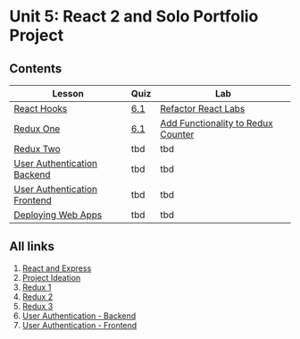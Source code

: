 # Unit 5: React 2 and Solo Portfolio Project

## Contents

| Lesson | Quiz | Lab |
| --- | --- | --- |
| [React Hooks](./react_hooks/README.md) | [6.1](https://canvas.instructure.com/courses/1605748/assignments/13445542) | [Refactor React Labs](https://github.com/joinpursuit/Pursuit-Core-Web-React-Hooks-Lab/blob/master/README.md) |
| [Redux One](./redux_1/README.md) | [6.1](https://canvas.instructure.com/courses/1605748/assignments/13486716) | [Add Functionality to Redux Counter](https://github.com/joinpursuit/Pursuit-Core-Web-Redux-One-Lab) |
| [Redux Two](./redux_2/README.md) | tbd | tbd |
| [User Authentication Backend](./user_authentication_backend/README.md) | tbd | tbd |
| [User Authentication Frontend](./user_authentication_frontend/README.md) | tbd | tbd |
| [Deploying Web Apps](./deployment/README.md) | tbd | tbd |


## All links
1.  [React and Express](./react_express/README.md)
2.  [Project Ideation](./project_ideation/README.md)
3.  [Redux 1](./redux_1/README.md)
4.  [Redux 2](./redux_2/README.md)
5.  [Redux 3](,/redux_3/README.md)
6.  [User Authentication - Backend](./user_authentication_backend/README.md)
7.  [User Authentication - Frontend](./user_authentication_frontend/README.md)
